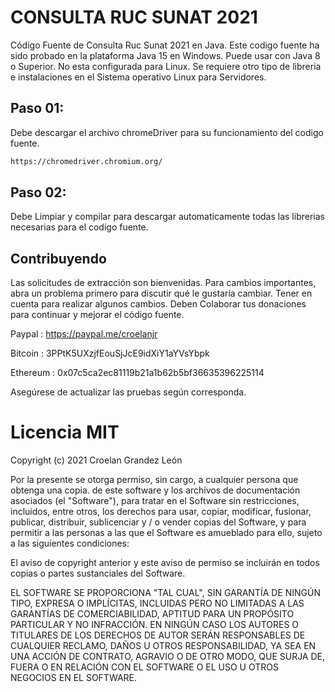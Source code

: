 # CONSULTA RUC SUNAT 2021

Código Fuente de Consulta Ruc Sunat 2021 en Java. Este codigo fuente ha sido probado en la plataforma Java 15 en Windows.
Puede usar con Java 8 o Superior. No esta configurada para Linux. Se requiere otro tipo de libreria e instalaciones en el
Sistema operativo Linux para Servidores.

## Paso 01:

Debe descargar el archivo chromeDriver para su funcionamiento del codigo fuente.

```bash
https://chromedriver.chromium.org/
```

## Paso 02:

Debe Limpiar y compilar para descargar automaticamente todas las librerias necesarias para el codigo fuente.

## Contribuyendo

Las solicitudes de extracción son bienvenidas. Para cambios importantes, abra un problema primero para discutir qué le gustaría cambiar.
Tener en cuenta para realizar algunos cambios. Deben Colaborar tus donaciones para continuar y mejorar el código fuente.

Paypal : https://paypal.me/croelanjr

Bitcoin : 3PPtK5UXzjfEouSjJcE9idXiY1aYVsYbpk

Ethereum : 0x07c5ca2ec81119b21a1b62b5bf36635396225114

Asegúrese de actualizar las pruebas según corresponda.

# Licencia MIT

Copyright (c) 2021 Croelan Grandez León

Por la presente se otorga permiso, sin cargo, a cualquier persona que obtenga una copia.
de este software y los archivos de documentación asociados (el "Software"), para tratar
en el Software sin restricciones, incluidos, entre otros, los derechos
para usar, copiar, modificar, fusionar, publicar, distribuir, sublicenciar y / o vender
copias del Software, y para permitir a las personas a las que el Software es
amueblado para ello, sujeto a las siguientes condiciones:

El aviso de copyright anterior y este aviso de permiso se incluirán en todos
copias o partes sustanciales del Software.

EL SOFTWARE SE PROPORCIONA "TAL CUAL", SIN GARANTÍA DE NINGÚN TIPO, EXPRESA O
IMPLÍCITAS, INCLUIDAS PERO NO LIMITADAS A LAS GARANTÍAS DE COMERCIABILIDAD,
APTITUD PARA UN PROPÓSITO PARTICULAR Y NO INFRACCIÓN. EN NINGÚN CASO
LOS AUTORES O TITULARES DE LOS DERECHOS DE AUTOR SERÁN RESPONSABLES DE CUALQUIER RECLAMO, DAÑOS U OTROS
RESPONSABILIDAD, YA SEA EN UNA ACCIÓN DE CONTRATO, AGRAVIO O DE OTRO MODO, QUE SURJA DE,
FUERA O EN RELACIÓN CON EL SOFTWARE O EL USO U OTROS NEGOCIOS EN EL
SOFTWARE. 